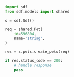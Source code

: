 <!-- Start SDK Example Usage [usage] -->
```python
import sdf
from sdf.models import shared

s = sdf.Sdf()

req = shared.Pet(
    id=596804,
    name='string',
)

res = s.pets.create_pets(req)

if res.status_code == 200:
    # handle response
    pass
```
<!-- End SDK Example Usage [usage] -->